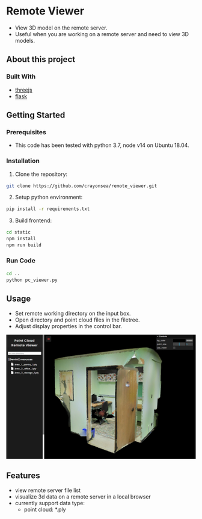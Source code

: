 # Remote Viewer

- View 3D model on the remote server.
- Useful when you are working on a remote server and need to view 3D models.

## About this project

### Built With

- [threejs](https://threejs.org/)
- [flask](https://flask.palletsprojects.com/en/2.0.x/)

## Getting Started

### Prerequisites

- This code has been tested with python 3.7, node v14 on Ubuntu 18.04.

### Installation

1. Clone the repository:

```bash
git clone https://github.com/crayonsea/remote_viewer.git
```

2. Setup python environment:

```bash
pip install -r requirements.txt
```

3. Build frontend:

```bash
cd static
npm install
npm run build
```

### Run Code

```bash
cd ..
python pc_viewer.py
```

## Usage

- Set remote working directory on the input box.
- Open directory and point cloud files in the filetree.
- Adjust display properties in the control bar.

![img](images/index.png)

## Features

- view remote server file list
- visualize 3d data on a remote server in a local browser
- currently support data type:
    - point cloud: *.ply
